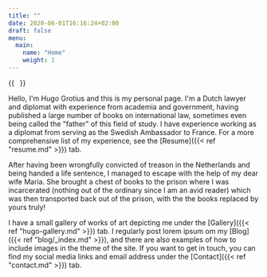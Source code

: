 ```yaml
---
title: ""
date: 2020-06-01T16:16:24+02:00
draft: false
menu:
  main:
    name: "Home"
    weight: 1
---
```


{{<image float="right" width="11em" frame="true" caption="Portrait of me by Michiel Jansz. van Mierevelt" src="img/hugo-portrait.jpg" >}}

Hello, I'm Hugo Grotius and this is my personal page. I'm a Dutch lawyer and
diplomat with experience from academia and government, having published a large
number of books on international law, sometimes even being called the "father"
of this field of study. I have experience working as a diplomat from serving as
the Swedish Ambassador to France. For a more comprehensive list of my experience,
see the [Resume]({{< ref "resume.md" >}}) tab.

After having been wrongfully convicted of treason in the Netherlands and
being handed a life sentence, I managed to escape with the help of my dear
wife Maria. She brought a chest of books to the prison where I was incarcerated
(nothing out of the ordinary since I am an avid reader) which was then
transported back out of the prison, with the the books replaced by yours truly!

I have a small gallery of works of art depicting me under the [Gallery]({{< ref "hugo-gallery.md" >}}) tab.
I regularly post lorem ipsum om my [Blog]({{< ref "blog/_index.md" >}}), and
there are also examples of how to include images in the theme of the site.
If you want to get in touch, you can find my social media links and email
address under the [Contact]({{< ref "contact.md" >}}) tab.
